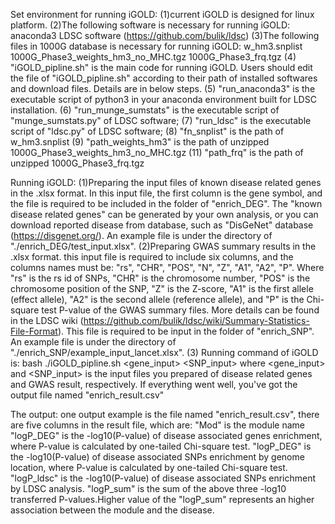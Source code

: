 Set environment for running iGOLD:
(1)current iGOLD is designed for linux platform.
(2)The following software is necessary for running iGOLD:
	anaconda3
	LDSC software (https://github.com/bulik/ldsc)
(3)The following files in 1000G database is necessary for running iGOLD:
	w_hm3.snplist
	1000G_Phase3_weights_hm3_no_MHC.tgz
	1000G_Phase3_frq.tgz
(4) "iGOLD_pipline.sh" is the main code for running iGOLD. Users should edit the file of "iGOLD_pipline.sh" according to their path of installed softwares and download files. Details are in below steps.
(5) "run_anaconda3" is the executable script of python3 in your anaconda environment built for LDSC installation.
(6) "run_munge_sumstats" is the executable script of "munge_sumstats.py" of LDSC software;
(7) "run_ldsc" is the executable script of "ldsc.py" of LDSC software;
(8) "fn_snplist" is the path of w_hm3.snplist
(9) "path_weights_hm3" is the path of unzipped 1000G_Phase3_weights_hm3_no_MHC.tgz
(11) "path_frq" is the path of unzipped 1000G_Phase3_frq.tgz


Running iGOLD:
(1)Preparing the input files of known disease related genes in the .xlsx format. In this input file, the first column is the gene symbol, and the file is required to be included in the folder of "enrich_DEG".  The "known disease related genes" can be generated by your own analysis, or you can download reported disease from database, such as "DisGeNet" database (https://disgenet.org/). An example file is under the directory of "./enrich_DEG/test_input.xlsx".
(2)Preparing GWAS summary results in the .xlsx format. this input file is required to include six columns, and the columns names must be: "rs", "CHR", "POS", "N", "Z", "A1", "A2", "P". Where "rs" is the rs id of SNPs, "CHR" is the chromosome number, "POS" is the chromosome position of the SNP, "Z" is the Z-score, "A1" is the first allele (effect allele), "A2" is the second allele (reference allele), and "P" is the Chi-square test P-value of the GWAS summary files. More details can be found in the LDSC wiki (https://github.com/bulik/ldsc/wiki/Summary-Statistics-File-Format). This file is required to be input in the folder of "enrich_SNP". An example file is under the directory of "./enrich_SNP/example_input_lancet.xlsx".
(3) Running command of iGOLD is:
	bash ./iGOLD_pipline.sh <gene_input> <SNP_input>
where <gene_input> and <SNP_input> is the input files you prepared of disease related genes and GWAS result, respectively. If everything went well, you've got the output file named "enrich_result.csv"


The output:
one output example is the file named "enrich_result.csv", there are five columns in the result file, which are:
"Mod" is the module name
"logP_DEG" is the -log10(P-value) of disease associated genes enrichment, where P-value is calculated by one-tailed Chi-square test.
"logP_DEG" is the -log10(P-value) of disease associated SNPs enrichment by genome location, where P-value is calculated by one-tailed Chi-square test.
"logP_ldsc" is the -log10(P-value) of disease associated SNPs enrichment by LDSC analysis.
"logP_sum" is the sum of the above three -log10 transferred P-values.Higher value of the "logP_sum" represents an higher association between the module and the disease.  
